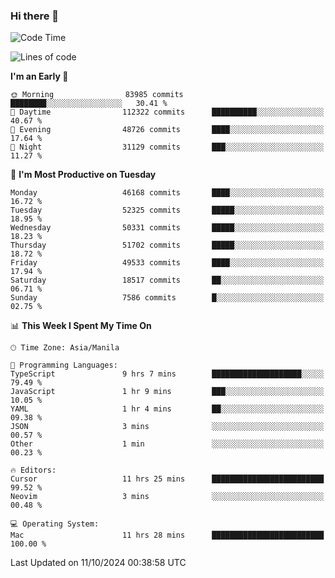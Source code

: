 ### Hi there 👋

<!--START_SECTION:waka-->
![Code Time](http://img.shields.io/badge/Code%20Time-5%2C632%20hrs%2039%20mins-blue)

![Lines of code](https://img.shields.io/badge/From%20Hello%20World%20I%27ve%20Written-121.5%20million%20lines%20of%20code-blue)

**I'm an Early 🐤** 

```text
🌞 Morning                83985 commits       ████████░░░░░░░░░░░░░░░░░   30.41 % 
🌆 Daytime                112322 commits      ██████████░░░░░░░░░░░░░░░   40.67 % 
🌃 Evening                48726 commits       ████░░░░░░░░░░░░░░░░░░░░░   17.64 % 
🌙 Night                  31129 commits       ███░░░░░░░░░░░░░░░░░░░░░░   11.27 % 
```
📅 **I'm Most Productive on Tuesday** 

```text
Monday                   46168 commits       ████░░░░░░░░░░░░░░░░░░░░░   16.72 % 
Tuesday                  52325 commits       █████░░░░░░░░░░░░░░░░░░░░   18.95 % 
Wednesday                50331 commits       █████░░░░░░░░░░░░░░░░░░░░   18.23 % 
Thursday                 51702 commits       █████░░░░░░░░░░░░░░░░░░░░   18.72 % 
Friday                   49533 commits       ████░░░░░░░░░░░░░░░░░░░░░   17.94 % 
Saturday                 18517 commits       ██░░░░░░░░░░░░░░░░░░░░░░░   06.71 % 
Sunday                   7586 commits        █░░░░░░░░░░░░░░░░░░░░░░░░   02.75 % 
```


📊 **This Week I Spent My Time On** 

```text
🕑︎ Time Zone: Asia/Manila

💬 Programming Languages: 
TypeScript               9 hrs 7 mins        ████████████████████░░░░░   79.49 % 
JavaScript               1 hr 9 mins         ███░░░░░░░░░░░░░░░░░░░░░░   10.05 % 
YAML                     1 hr 4 mins         ██░░░░░░░░░░░░░░░░░░░░░░░   09.38 % 
JSON                     3 mins              ░░░░░░░░░░░░░░░░░░░░░░░░░   00.57 % 
Other                    1 min               ░░░░░░░░░░░░░░░░░░░░░░░░░   00.23 % 

🔥 Editors: 
Cursor                   11 hrs 25 mins      █████████████████████████   99.52 % 
Neovim                   3 mins              ░░░░░░░░░░░░░░░░░░░░░░░░░   00.48 % 

💻 Operating System: 
Mac                      11 hrs 28 mins      █████████████████████████   100.00 % 
```


 Last Updated on 11/10/2024 00:38:58 UTC
<!--END_SECTION:waka-->


<!--
**rad182/rad182** is a ✨ _special_ ✨ repository because its `README.md` (this file) appears on your GitHub profile.

Here are some ideas to get you started:

- 🔭 I’m currently working on ...
- 🌱 I’m currently learning ...
- 👯 I’m looking to collaborate on ...
- 🤔 I’m looking for help with ...
- 💬 Ask me about ...
- 📫 How to reach me: ...
- 😄 Pronouns: ...
- ⚡ Fun fact: ...
-->
